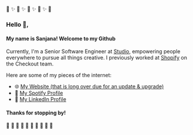 💖 ✨ 💖 ✨ 💖 ✨ 💖 ✨ 💖

### Hello 👋, 

#### My name is Sanjana! Welcome to my Github

Currently, I'm a Senior Software Engineer at [Studio](https://studio.com/), empowering people everywhere to pursue all things creative. I previously worked at [Shopify](https://www.shopify.com/) on the Checkout team. 

Here are some of my pieces of the internet: 
- 🌐 [My Website (that is long over due for an update & upgrade)](http://sanjanadesai.ca)
- 🎵 [My Spotify Profile](https://open.spotify.com/user/12158885891?si=5966f6843c1d46df)
- 💼 [My LinkedIn Profile](https://www.linkedin.com/in/sanjanad/)

#### Thanks for stopping by! 

🌱 🌻 🌱 🌻 🌱 🌻 🌱 🌻 🌱 🌻 

<!--
**sanjanadesai27/sanjanadesai27** is a ✨ _special_ ✨ repository because its `README.md` (this file) appears on your GitHub profile.

Here are some ideas to get you started:

- 🔭 I’m currently working on ...
- 🌱 I’m currently learning ...
- 👯 I’m looking to collaborate on ...
- 🤔 I’m looking for help with ...
- 💬 Ask me about ...
- 📫 How to reach me: ...
- 😄 Pronouns: ...
- ⚡ Fun fact: ...
-->
